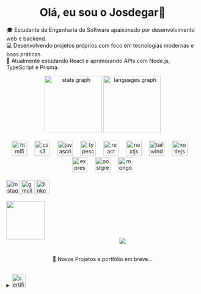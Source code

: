 <h1 align="center">Olá, eu sou o Josdegar👋</h1>

<p align="left">
  🎓 Estudante de Engenharia de Software apaixonado por desenvolvimento web e backend.  
  <br>💻 Desenvolvendo projetos próprios com foco em tecnologias modernas e boas práticas.  
  <br>🚀 Atualmente estudando React e aprimorando APIs com Node.js, TypeScript e Prisma.
</p>

<div align="center">
  <img src="https://github-readme-stats.vercel.app/api?username=Jooj2004&hide_title=false&hide_rank=false&show_icons=true&include_all_commits=true&count_private=true&disable_animations=false&theme=github_dark&locale=pt-br&hide_border=false&order=1" height="150" alt="stats graph" />
  <img src="https://github-readme-stats.vercel.app/api/top-langs?username=Jooj2004&locale=pt-br&hide_title=false&layout=compact&card_width=320&langs_count=5&theme=github_dark&hide_border=false&order=2" height="150" alt="languages graph" />
</div>

<br>

<div align="center">
  <img src="https://cdn.jsdelivr.net/gh/devicons/devicon/icons/html5/html5-original.svg" height="40" alt="html5 logo" />
  <img width="12" />
  <img src="https://cdn.jsdelivr.net/gh/devicons/devicon/icons/css3/css3-original.svg" height="40" alt="css3 logo" />
  <img width="12" />
  <img src="https://cdn.jsdelivr.net/gh/devicons/devicon/icons/javascript/javascript-original.svg" height="40" alt="javascript logo" />
  <img width="12" />
  <img src="https://cdn.jsdelivr.net/gh/devicons/devicon/icons/typescript/typescript-original.svg" height="40" alt="typescript logo" />
  <img width="12" />
  <img src="https://cdn.jsdelivr.net/gh/devicons/devicon/icons/react/react-original.svg" height="40" alt="react logo" />
  <img width="12" />
  <img src="https://cdn.jsdelivr.net/gh/devicons/devicon/icons/nextjs/nextjs-original.svg" height="40" alt="nextjs logo" />
  <img width="12" />
  <img src="https://cdn.jsdelivr.net/gh/devicons/devicon/icons/tailwindcss/tailwindcss-original-wordmark.svg" height="40" alt="tailwindcss logo" />
  <img width="12" />
  <img src="https://cdn.jsdelivr.net/gh/devicons/devicon/icons/nodejs/nodejs-original.svg" height="40" alt="nodejs logo" />
  <img width="12" />
  <img src="https://cdn.jsdelivr.net/gh/devicons/devicon/icons/express/express-original.svg" height="40" alt="express logo" />
  <img width="12" />
  <img src="https://cdn.jsdelivr.net/gh/devicons/devicon/icons/postgresql/postgresql-original.svg" height="40" alt="postgresql logo" />
  <img width="12" />
  <img src="https://cdn.jsdelivr.net/gh/devicons/devicon/icons/mongodb/mongodb-original.svg" height="40" alt="mongodb logo" />
</div>

<br>

<div align="left">
  <a href="https://www.instagram.com/josdegarferreira/" target="_blank">
    <img src="https://img.shields.io/static/v1?message=Instagram&logo=instagram&label=&color=E4405F&logoColor=white&labelColor=&style=for-the-badge" height="35" alt="instagram logo" />
  </a>
  <a href="mailto:Josdegarfs@gmail.com" target="_blank">
    <img src="https://img.shields.io/static/v1?message=Gmail&logo=gmail&label=&color=D14836&logoColor=white&labelColor=&style=for-the-badge" height="35" alt="gmail logo" />
  </a>
  <a href="https://www.linkedin.com/in/josdegar-ferreira-dos-santos-704688233/" target="_blank">
    <img src="https://img.shields.io/static/v1?message=LinkedIn&logo=linkedin&label=&color=0077B5&logoColor=white&labelColor=&style=for-the-badge" height="35" alt="linkedin logo" />
  </a>
</div>

<br>

<img align="left" height="100" src="https://media1.tenor.com/m/lNiN8NZdAcgAAAAC/touya-sakura.gif" />

<br><br><br><br>

<div align="center">
  <img src="https://profile-counter.glitch.me/Jooj2004/count.svg?" />
</div>

<br>

<div align="center">
  <p>🚧 Novos Projetos e portfólio em breve... </p>
</div>

<br>

<details>
  <summary>
    <a href="https://github.com/Jooj2004/Certificados/tree/main" target="_blank">
    <img src="https://img.shields.io/badge/Ver%20Certificados-000?style=for-the-badge&logo=github&logoColor=white" height="35" alt="certificados" />
    </a>
  </summary>

  <br />

  <p align="center">
    <a href="https://github.com/Jooj2004/Certificados/blob/main/HTML_CSS_B7Web_Junho_2023.jpg" target="_blank">
      <img src="https://github.com/Jooj2004/Certificados/blob/main/HTML_CSS_B7Web_Junho_2023.jpg?raw=true" alt="Certificado HTML/CSS" width="200"/>
    </a>
    <a href="https://github.com/Jooj2004/Certificados/blob/main/Javascript_B7Web_Dezembro_2023.jpg" target="_blank">
      <img src="https://github.com/Jooj2004/Certificados/blob/main/Javascript_B7Web_Dezembro_2023.jpg?raw=true" alt="Certificado JavaScript" width="200"/>
    </a>
    <a href="https://github.com/Jooj2004/Certificados/blob/main/Typescript_B7Web_Dezembro_2023.jpg" target="_blank">
      <img src="https://github.com/Jooj2004/Certificados/blob/main/Typescript_B7Web_Dezembro_2023.jpg?raw=true" alt="Certificado TypeScript" width="200"/>
    </a>
    <a href="https://github.com/Jooj2004/Certificados/blob/main/TailwindCSS_B7Web_Janeiro_2024.jpg" target="_blank">
      <img src="https://github.com/Jooj2004/Certificados/blob/main/TailwindCSS_B7Web_Janeiro_2024.jpg?raw=true" alt="Certificado TailwindCSS" width="200"/>
    </a>
    <a href="https://github.com/Jooj2004/Certificados/blob/main/Banco_de_Dados_B7Web_Janeiro_2025.jpg" target="_blank">
      <img src="https://github.com/Jooj2004/Certificados/blob/main/Banco_de_Dados_B7Web_Janeiro_2025.jpg?raw=true" alt="Certificado Banco de Dados" width="200"/>
    </a>
    <a href="https://github.com/Jooj2004/Certificados/blob/main/Git_GitHub_B7Web_Dezembro_2023.jpg" target="_blank">
      <img src="https://github.com/Jooj2004/Certificados/blob/main/Git_GitHub_B7Web_Dezembro_2023.jpg?raw=true" alt="Certificado Git/GitHub" width="200"/>
    </a>
  </p>
</details>
